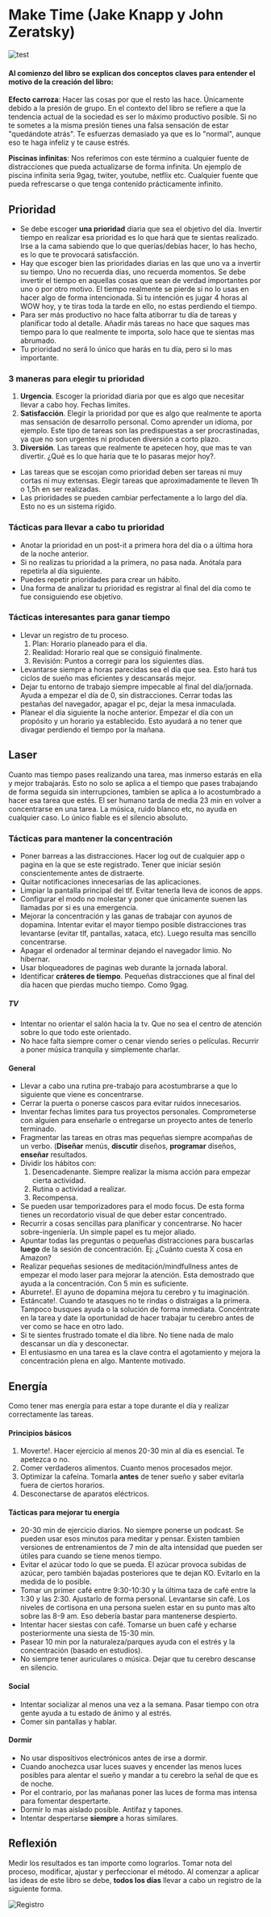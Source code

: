 # Make Time (Jake Knapp y John Zeratsky)
![test](img/MakeTime/graficoMakeTime.png)

#### Al comienzo del libro se explican dos conceptos claves para entender el motivo de la creación del libro:
**Efecto carroza**: Hacer las cosas por que el resto las hace. Únicamente debido a la presión de grupo. En el contexto del libro se refiere a que la tendencia actual de la sociedad es ser lo máximo productivo posible. Si no te sometes a la misma presión tienes una falsa sensación de estar "quedándote atrás". Te esfuerzas demasiado ya que es lo "normal", aunque eso te haga infeliz y te cause estrés.

**Piscinas infinitas**: Nos referimos con este término a cualquier fuente de distracciones que pueda actualizarse de forma infinita. Un ejemplo de piscina infinita seria 9gag, twiter, youtube, netflix etc. Cualquier fuente que pueda refrescarse o que tenga contenido prácticamente infinito.

## Prioridad

- Se debe escoger **una prioridad** diaria que sea el objetivo del día. Invertir tiempo en realizar esa prioridad es lo que hará que te sientas realizado. Irse a la cama sabiendo que lo que querías/debías hacer, lo has hecho, es lo que te provocará satisfacción.
- Hay que escoger bien las prioridades diarias en las que uno va a invertir su tiempo. Uno no recuerda días, uno recuerda momentos. Se debe invertir el tiempo en aquellas cosas que sean de verdad importantes por uno o por otro motivo. El tiempo realmente se pierde si no lo usas en hacer algo de forma intencionada. Si tu intención es jugar 4 horas al WOW hoy, y te tiras toda la tarde en ello, no estas perdiendo el tiempo.
- Para ser más productivo no hace falta atiborrar tu día de tareas y planificar todo al detalle. Añadir más tareas no hace que saques mas tiempo para lo que realmente te importa, solo hace que te sientas mas abrumado.
- Tu prioridad no será lo único que harás en tu día, pero si lo mas importante.

### 3 maneras para elegir tu prioridad
1. **Urgencia**. Escoger la prioridad diaria por que es algo que necesitar llevar a cabo hoy. Fechas limites.
2. **Satisfacción**. Elegir la prioridad por que es algo que realmente te aporta mas sensación de desarrollo personal. Como aprender un idioma, por ejemplo. Este tipo de tareas son las predispuestas a ser procrastinadas, ya que no son urgentes ni producen diversión a corto plazo.
3. **Diversión**. Las tareas que realmente te apetecen hoy, que mas te van divertir. ¿Qué es lo que haría que te lo pasaras mejor hoy?.

- Las tareas que se escojan como prioridad deben ser tareas ni muy cortas ni muy extensas. Elegir tareas que aproximadamente te lleven 1h o 1,5h en ser realizadas.
- Las prioridades se pueden cambiar perfectamente a lo largo del día. Esto no es un sistema rígido.

### Tácticas para llevar a cabo tu prioridad
- Anotar la prioridad en un post-it a primera hora del día o a última hora de la noche anterior.
- Si no realizas tu prioridad a la primera, no pasa nada. Anótala para repetirla al día siguiente.
- Puedes repetir prioridades para crear un hábito.
- Una forma de analizar tu prioridad es registrar al final del día como te fue consiguiendo ese objetivo.

### Tácticas interesantes para ganar tiempo
- Llevar un registro de tu proceso.
	1. Plan: Horario planeado para el dia.
	2. Realidad: Horario real que se consiguió finalmente.
	3. Revisión: Puntos a corregir para los siguientes días.
- Levantarse siempre a horas parecidas sea el día que sea. Esto hará tus ciclos de sueño mas eficientes y descansarás mejor.
- Dejar tu entorno de trabajo siempre impecable al final del día/jornada. Ayuda a empezar el día de 0, sin distracciones. Cerrar todas las pestañas del navegador, apagar el pc, dejar la mesa inmaculada.
- Planear el día siguiente la noche anterior. Empezar el día con un propósito y un horario ya establecido. Esto ayudará a no tener que divagar perdiendo el tiempo por la mañana.

## Laser

Cuanto mas tiempo pases realizando una tarea, mas inmerso estarás en ella y mejor trabajarás. Esto no solo se aplica a el tiempo que pases trabajando de forma seguida sin interrupciones, tambien se aplica a lo acostumbrado a hacer esa tarea que estés.
El ser humano tarda de media 23 min en volver a concentrarse en una tarea.
La música, ruido blanco etc, no ayuda en cualquier caso. Lo único fiable es el silencio absoluto.

### Tácticas para mantener la concentración
- Poner barreas a las distracciones. Hacer log out de cualquier app o pagina en la que se este registrado. Tener que iniciar sesión conscientemente antes de distraerte.
- Quitar notificaciones innecesarias de las aplicaciones.
- Limpiar la pantalla principal del tlf. Evitar tenerla lleva de iconos de apps.
- Configurar el modo no molestar y poner que únicamente suenen las llamadas por si es una emergencia.
- Mejorar la concentración y las ganas de trabajar con ayunos de dopamina. Intentar evitar el mayor tiempo posible distracciones tras levantarse (evitar tlf, pantallas, xataca, etc). Luego resulta mas sencillo concentrarse.
- Apagar el ordenador al terminar dejando el navegador limio. No hibernar.
- Usar bloqueadores de paginas web durante la jornada laboral.
- Identificar **cráteres de tiempo**. Pequeñas distracciones que al final del día hacen que pierdas mucho tiempo. Como 9gag.   

##### TV
- Intentar no orientar el salón hacia la tv. Que no sea el centro de atención sobre lo que todo este orientado.
- No hace falta siempre comer o cenar viendo series o películas. Recurrir a poner música tranquila y simplemente charlar.

#### General
- Llevar a cabo una rutina pre-trabajo para acostumbrarse a que lo siguiente que viene es concentrarse.
- Cerrar la puerta o ponerse cascos para evitar ruidos innecesarios.
- Inventar fechas limites para tus proyectos personales. Comprometerse con alguien para enseñarle o entregarse un proyecto antes de tenerlo terminado.
- Fragmentar las tareas en otras mas pequeñas siempre acompañas de un verbo. (**Diseñar** menús, **discutir** diseños, **programar** diseños, **enseñar** resultados.
- Dividir los hábitos con:
	1. Desencadenante. Siempre realizar la misma acción para empezar cierta actividad.
	2. Rutina o actividad a realizar.
	3. Recompensa.
- Se pueden usar temporizadores para el modo focus. De esta forma tienes un recordatorio visual de que deber estar concentrado.
- Recurrir a cosas sencillas para planificar y concentrarse. No hacer sobre-ingeniería. Un simple papel es tu mejor aliado.
- Apuntar todas las preguntas o pequeñas distracciones para buscarlas **luego** de la sesión de concentración. Ej: ¿Cuánto cuesta X cosa en Amazon?
- Realizar pequeñas sesiones de meditación/mindfullness antes de empezar el modo laser para mejorar la atención. Esta demostrado que ayuda a la concentración. Con 5 min es suficiente.
- Aburrete!. El ayuno de dopamina mejora tu cerebro y tu imaginación.
- Estáncate!. Cuando te atasques no te rindas o distraigas a la primera. Tampoco busques ayuda o la solución de forma inmediata. Concéntrate en la tarea y date la oportunidad de hacer trabajar tu cerebro antes de ver como se hace en otro lado.
- Si te sientes frustrado tomate el día libre. No tiene nada de malo descansar un día y desconectar.
- El entusiasmo en una tarea es la clave contra el agotamiento y mejora la concentración plena en algo. Mantente motivado.

## Energía

Como tener mas energía para estar a tope durante el día y realizar correctamente las tareas.

#### Principios básicos
1. Moverte!. Hacer ejercicio al menos 20-30 min al día es esencial. Te apetezca o no.
2. Comer verdaderos alimentos. Cuanto menos procesados mejor.
3. Optimizar la cafeína. Tomarla **antes** de tener sueño y saber evitarla fuera de ciertos horarios.
4. Desconectarse de aparatos eléctricos.

#### Tácticas para mejorar tu energía
- 20-30 min de ejercicio diarios. No siempre ponerse un podcast. Se pueden usar esos minutos para meditar y pensar. Existen tambien versiones de entrenamientos de 7 min de alta intensidad que pueden ser útiles para cuando se tiene menos tiempo.
- Evitar el azúcar todo lo que se pueda. El azúcar provoca subidas de azúcar, pero también bajadas posteriores que te dejan KO. Evitarlo en la medida de lo posible.
- Tomar un primer café entre 9:30-10:30 y la última taza de café entre la 1:30 y las 2:30. Ajustarlo de forma personal. Levantarse sin café. Los niveles de cortisona en una persona suelen estar en su punto mas alto sobre las 8-9 am. Eso debería bastar para mantenerse despierto.
- Intentar hacer siestas con café. Tomarse un buen café y echarse posteriormente una siesta de 15-30 min.
- Pasear 10 min por la naturaleza/parques ayuda con el estrés y la concentración (basado en estudios).
- No siempre tener auriculares o música. Dejar que tu cerebro descanse en silencio.

#### Social
- Intentar socializar al menos una vez a la semana. Pasar tiempo con otra gente ayuda a tu estado de ánimo y al estrés.
- Comer sin pantallas y hablar.

#### Dormir
- No usar dispositivos electrónicos antes de irse a dormir.
- Cuando anochezca usar luces suaves y encender las menos luces posibles para alentar el sueño y mandar a tu cerebro la señal de que es de noche.
- Por el contrario, por las mañanas poner las luces de forma mas intensa para fomentar despertarte.
- Dormir lo mas aislado posible. Antifaz y tapones.
- Intentar despertarse **siempre** a horas similares.

## Reflexión

Medir los resultados es tan importe como lograrlos. Tomar nota del proceso, modificar, ajustar y perfeccionar el método.
Al comenzar a aplicar las ideas de este libro se debe, **todos los días** llevar a cabo un registro de la siguiente forma.

![Registro](img/MakeTime/resumen.png)
